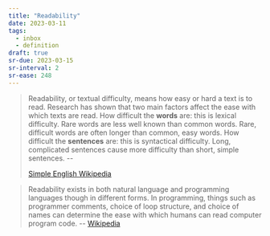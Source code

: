 ```yaml
---
title: "Readability"
date: 2023-03-11
tags:
  - inbox
  - definition
draft: true
sr-due: 2023-03-15
sr-interval: 2
sr-ease: 248
---
```


> Readability, or textual difficulty, means how easy or hard a text is to read.
> Research has shown that two main factors affect the ease with which texts are
> read. How difficult the **words** are: this is lexical difficulty. Rare words
> are less well known than common words. Rare, difficult words are often longer
> than common, easy words. How difficult the **sentences** are: this is
> syntactical difficulty. Long, complicated sentences cause more difficulty than
> short, simple sentences. --
>
> [Simple English Wikipedia](https://simple.wikipedia.org/wiki/Readability)

> Readability exists in both natural language and programming languages though
> in different forms. In programming, things such as programmer comments, choice
> of loop structure, and choice of names can determine the ease with which
> humans can read computer program code. --
> [Wikipedia](https://en.wikipedia.org/wiki/Readability)
